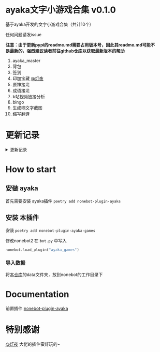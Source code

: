 # ayaka文字小游戏合集 v0.1.0

基于ayaka开发的文字小游戏合集（共计10个）

任何问题请发issue

<b>注意：由于更新pypi的readme.md需要占用版本号，因此其readme.md可能不是最新的，强烈建议读者前往[github仓库](https://github.com/bridgeL/nonebot-plugin-ayaka-games)以获取最新版本的帮助</b>


1. ayaka_master
2. 背包
3. 签到
4. 印加宝藏 [@灯夜](https://github.com/lunexnocty/Meiri)
5. 原神接龙
6. 成语接龙
7. b站视频链接分析
8. bingo
9. 生成糊文字截图
10. 缩写翻译

# 更新记录

<details>

<summary>更新记录</summary>

版本 | 备注
-|-
0.1.0 | 适配0.3.x版本的ayaka插件

</details>

# How to start

## 安装 ayaka

首先需要安装 ayaka插件 `poetry add nonebot-plugin-ayaka`


## 安装 本插件

安装 `poetry add nonebot-plugin-ayaka-games`

修改nonebot2 在 `bot.py` 中写入 

```python
nonebot.load_plugin("ayaka_games")
```

### 导入数据

将[本仓库](https://github.com/bridgeL/nonebot-plugin-ayaka-games)的data文件夹，放到nonebot的工作目录下

# Documentation

前置插件 [nonebot-plugin-ayaka](https://github.com/bridgeL/nonebot-plugin-ayaka)

# 特别感谢

[@灯夜](https://github.com/lunexnocty/Meiri) 大佬的插件蛮好玩的~
